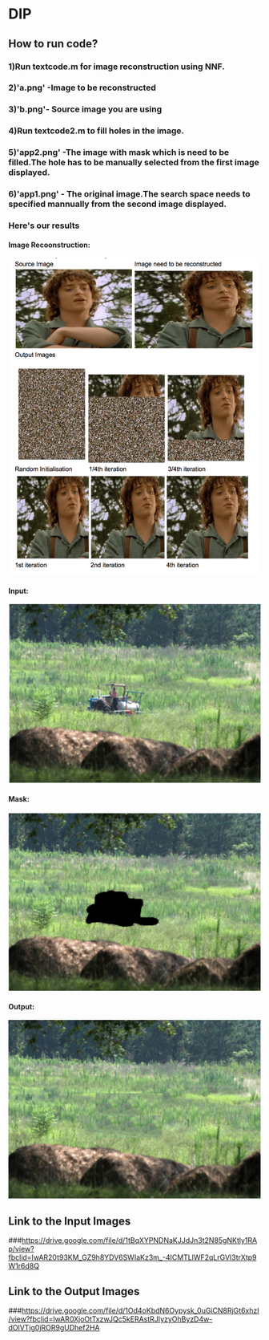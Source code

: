 # DIP
## How to run code?
### 1)Run textcode.m for image reconstruction using NNF. 
### 2)'a.png' -Image to be reconstructed 
### 3)'b.png'- Source image you are using
### 4)Run textcode2.m to fill holes in the image.
### 5)'app2.png' -The image with mask which is need to be filled.The hole has to be manually selected from the first image displayed. 
### 6)'app1.png' - The original image.The search space needs to specified mannually from the second image displayed.
### Here's our results
#### Image Recoonstruction:
![alt text](https://github.com/Shritishma/DIP/blob/master/result_1.png "result_1.png")
#### Input: 
![alt text](https://github.com/Shritishma/DIP/blob/master/app1.png "app1.png")
#### Mask:
![alt text](https://github.com/Shritishma/DIP/blob/master/app2.png "app2.png")
#### Output:
![alt text](https://github.com/Shritishma/DIP/blob/master/hole_fill_1.png "hole_fill_1.png")
## Link to the Input Images
###https://drive.google.com/file/d/1tBqXYPNDNaKJJdJn3t2N85gNKtly1RAp/view?fbclid=IwAR20t93KM_GZ9h8YDV6SWIaKz3m_-4ICMTLlWF2qLrGVI3trXtp9W1r6d8Q
## Link to the Output Images
###https://drive.google.com/file/d/1Od4oKbdN6Oypysk_0uGiCN8RjGt6xhzI/view?fbclid=IwAR0XjoOtTxzwJQc5kERAstRJIyzyOhByzD4w-dOlVTjg0jROR9gUDhef2HA
